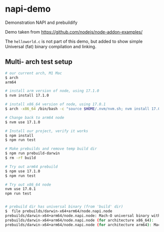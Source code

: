 # napi-demo

Demonstration NAPI and prebuildify

Demo taken from https://github.com/nodejs/node-addon-examples/

The `helloworld.c` is not part of this demo, but added to show
simple Universal (fat) binary compilation and linking.


## Multi- arch test setup

```sh
# our current arch, M1 Mac
$ arch
arm64

# install arm version of node, using 17.1.0
$ nvm install 17.1.0

# install x86_64 version of node, using 17.0.1
$ arch -x86_64 /bin/bash -c "source $HOME/.nvm/nvm.sh; nvm install 17.0.1"

# Change back to arm64 node
$ nvm use 17.1.0

# Install our project, verify it works
$ npm install
$ npm run test

# Make prebuilds and remove temp build dir
$ npm run prebuild-darwin
$ rm -rf build

# Try out arm64 prebuild
$ npm use 17.1.0
$ npm run test

# Try out x86_64 node
nvm use 17.0.1
npm run test


# prebuild dir has universal binary (from 'build' dir)
$  file prebuilds/darwin-x64+arm64/node.napi.node
prebuilds/darwin-x64+arm64/node.napi.node: Mach-O universal binary with 2 architectures: [x86_64:Mach-O 64-bit bundle x86_64] [arm64:Mach-O 64-bit bundle arm64]
prebuilds/darwin-x64+arm64/node.napi.node (for architecture x86_64):	Mach-O 64-bit bundle x86_64
prebuilds/darwin-x64+arm64/node.napi.node (for architecture arm64):	Mach-O 64-bit bundle arm64

```
